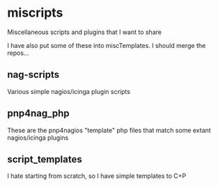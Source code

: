 miscripts
=========

Miscellaneous scripts and plugins that I want to share

I have also put some of these into miscTemplates. I should merge the repos...

nag-scripts
-----------
Various simple nagios/icinga plugin scripts

pnp4nag_php
-----------
These are the pnp4nagios "template" php files that match some extant nagios/icinga plugins

script_templates
----------------
I hate starting from scratch, so I have simple templates to C+P



